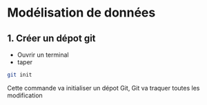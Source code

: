 # Modélisation de données

## 1. Créer un dépot git
- Ouvrir un terminal 
- taper 
```sh
git init
```
Cette commande va initialiser un dépot Git, Git va traquer toutes les modification
